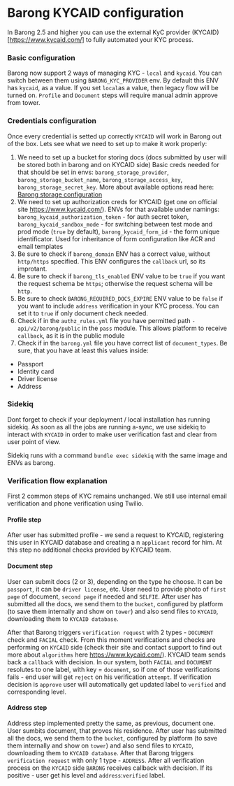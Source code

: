 # Barong KYCAID configuration
In Barong 2.5 and higher you can use the external KyC provider (KYCAID)[https://www.kycaid.com/] to fully automated your KYC process.

### Basic configuration
Barong now support 2 ways of managing KYC - `local` and `kycaid`. You can switch between them using `BARONG_KYC_PROVIDER` env. By default this ENV has `kycaid`, as a value. If you set `local`as a value, then legacy flow will be turned on. `Profile` and `Document` steps will require manual admin approve from tower.

### Credentials configuration
Once every credential is setted up correctly `KYCAID` will work in Barong out of the box. Lets see what we need to set up to make it work properly:

1) We need to set up a bucket for storing docs (docs submitted by user will be stored both in barong and on KYCAID side)
Basic creds needed for that should be set in envs: `barong_storage_provider`, `barong_storage_bucket_name`, `barong_storage_access_key`, `barong_storage_secret_key`. 
More about available options read here: [Barong storage configuration](https://www.openware.com/sdk/docs/barong/configuration.html#storage-configuration)
2) We need to set up authorization creds for KYCAID (get one on official site https://www.kycaid.com/). ENVs for that available under namings: 
`barong_kycaid_authorization_token` - for auth secret token, 
`barong_kycaid_sandbox_mode` - for switching between test mode and prod mode (`true` by default),
`barong_kycaid_form_id` - the form unique identificator. Used for inheritance of form configuration like ACR and email templates
3) Be sure to check if `barong_domain` ENV has a correct value, without `http/https` specified. This ENV configures the `callback` url, so its improtant.
4) Be sure to check if `barong_tls_enabled` ENV value to be `true` if you want the request schema be `https`; otherwise the request schema will be `http`.
5) Be sure to check `BARONG_REQUIRED_DOCS_EXPIRE` ENV value to be `false` if you want to include `address` verification in your KYC process. You can set it to `true` if only document check needed.
6) Check if in the `authz_rules.yml` file you have permitted path `- api/v2/barong/public` in the `pass` module. This allows platform to receive `callback`, as it is in the public module
7) Check if in the `barong.yml` file you have correct list of `document_types`. Be sure, that you have at least this values inside:
  - Passport
  - Identity card
  - Driver license
  - Address

### Sidekiq
Dont forget to check if your deployment / local installation has running sidekiq. As soon as all the jobs are running a-sync, we use sidekiq to interact with `KYCAID` in order to make user verification fast and clear from user point of view.

Sidekiq runs with a command `bundle exec sidekiq` with the same image and ENVs as barong.

### Verification flow explanation
First 2 common steps of KYC remains unchanged. We still use internal email verification and phone verification using Twilio.
#### Profile step
After user has submitted profile - we send a request to KYCAID, registering this user in KYCAID database and creating a n `applicant` record for him. At this step no additional checks provided by KYCAID team.

#### Document step
User can submit docs (2 or 3), depending on the type he choose. It can be `passport`, it can be `driver license`, etc.
User need to provide photo of `first page` of document, `second page` if needed and `SELFIE`.
After user has submitted all the docs, we send them to the `bucket`, configured by platform (to save them internally and show on `tower`) and also send files to `KYCAID`, downloading them to `KYCAID database`. 

After that Barong triggers `verification request` with 2 types - `DOCUMENT` check and `FACIAL` check. From this moment verifications and checks are performing on `KYCAID` side (check their site and contact support to find out more about `algorithms` here https://www.kycaid.com/). KYCAID team sends back a `callback` with decision.
In our system, both `FACIAL` and `DOCUMENT` resolutes to one label, with key = `document`, so if one of those verifications fails - end user will get `reject` on his verification `attempt`.
If verification decision is `approve` user will automatically get updated label to `verified` and corresponding level.

#### Address step
Address step implemented pretty the same, as previous, document one. User sumbits document, that proves his residence.
After user has submitted all the docs, we send them to the `bucket`, configured by platform (to save them internally and show on `tower`) and also send files to `KYCAID`, downloading them to `KYCAID database`. 
After that Barong triggers `verification request` with only 1 type - `ADDRESS`. After all verification process on the `KYCAID` side `BARONG` receives callback with decision. If its positive - user get his level and `address`:`verified` label.
